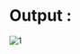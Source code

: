 # Output : 
![1](https://user-images.githubusercontent.com/74720709/194545628-c48b634a-612b-4792-8304-c0df585c7fcf.png)
